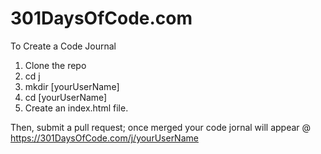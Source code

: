 # 301DaysOfCode.com

To Create a Code Journal

1. Clone the repo
1. cd j
1. mkdir [yourUserName]
1. cd [yourUserName]
1. Create an index.html file.

Then, submit a pull request; once merged your code jornal will appear @ https://301DaysOfCode.com/j/yourUserName